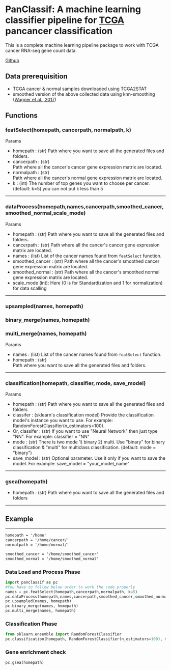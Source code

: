 # PanClassif: A machine learning classifier pipeline for [TCGA](https://www.cancer.gov/about-nci/organization/ccg/research/structural-genomics/tcga) pancancer classification

This is a complete machine learning pipeline package to work with TCGA cancer RNA-seq gene count data.

[Github](https://github.com/Zwei-inc/panclassif)



## Data prerequisition

* TCGA cancer & normal samples downloaded using TCGA2STAT 
* smoothed version of the above collected data using knn-smoothing ([Wagner et al., 2017](https://www.biorxiv.org/content/early/2018/04/09/217737)) 


## Functions
### featSelect(homepath, cancerpath, normalpath, k)
Params
* homepath : (str) 
    Path where you want to save all the generated files 
    and folders. 
* cancerpath : (str)  
    Path where all the cancer's cancer gene expression
    matrix are located.
* normalpath : (str)  
    Path where all the cancer's normal gene expression
    matrix are located.
* k : (int) 
    The number of top genes you want to choose per
    cancer. (default: k=5) you can not put k less than 5
----------
   
### dataProcess(homepath,names,cancerpath,smoothed_cancer,smoothed_normal,scale_mode)
Params
* homepath : (str)
	  Path where you want to save all the generated files 
	  and folders. 
* cancerpath : (str) 
	  Path where all the cancer's cancer gene expression
	  matrix are located.
* names : (list) 
	  List of the cancer names found from `featSelect`
	  function.
* smoothed_cancer : (str) 
	  Path where all the cancer's smoothed cancer gene expression
	  matrix are located.
* smoothed_normal : (str) 
	  Path where all the cancer's smoothed normal gene expression
	  matrix are located.
* scale_mode (int):
        Here (0 is for Standardization and 1 for normalization) for data scalling
----------


### upsampled(names, homepath)
### binary_merge(names, homepath)
### multi_merge(names, homepath)
Params
* names : (list) 
	  List of the cancer names found from `featSelect`
	  function.
* homepath : (str)  
	  Path where you want to save all the generated files 
	  and folders.
----------

### classification(homepath, classifier, mode, save_model)
Params
* homepath : (str)
      Path where you want to save all the generated files 
      and folders 
* classifer : (sklearn's classification model) 
      Provide the classification model's instance you want 
      to use. For example: RandomForestClassifier(n_estimators=100).
* Or, classifer : (str) 
      If you want to use "Neural Network" then just type 
      "NN". For example: classifier = "NN"
* mode : (str) 
      There is two mode 1) binary 2) multi. Use "binary" 
      for binary classification &  "multi" for multiclass 
      classification. (default: mode = "binary")
* save_model : (str) 
      Optional parameter. Use it only if you want to save 
      the model. For example: save_model = "your_model_name"
----------

### gsea(homepath)
* homepath : (str)
      Path where you want to save all the generated files 
      and folders 
----------
  
## Example
----------
```txt
homepath = '/home'
cancerpath = '/home/cancer/'
normalpath = '/home/normal/'

smoothed_cancer = '/home/smoothed_cancer'
smoothed_normal = '/home/smoothed_normal'

```



### Data Load and Process Phase
```python
import panclassif as pc 
#You have to follow below order to work the code properly 
names = pc.featSelect(homepath,cancerpath,normalpath, k=5)
pc.dataProcess(homepath,names,cancerpath,smoothed_cancer,smoothed_normal)
pc.upsampled(names, homepath)
pc.binary_merge(names, homepath)
pc.multi_merge(names, homepath)
```

### Classification Phase

```python
from sklearn.ensemble import RandomForestClassifier
pc.classification(homepath, RandomForestClassifier(n_estimators=100), mode="multi", save_model="RF")
```

### Gene enrichment check

```python
pc.gsea(homepath)
```
    

